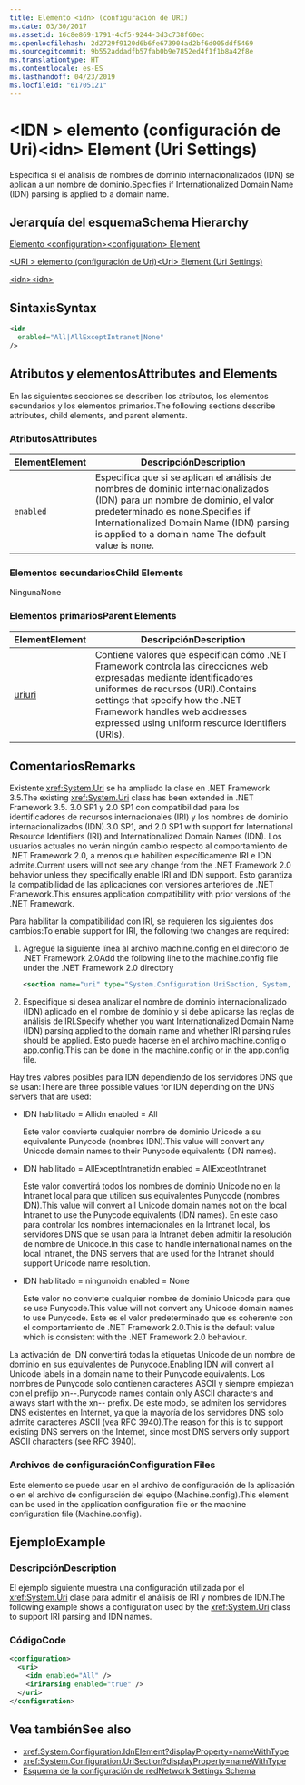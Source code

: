 ```yaml
---
title: Elemento <idn> (configuración de URI)
ms.date: 03/30/2017
ms.assetid: 16c8e869-1791-4cf5-9244-3d3c738f60ec
ms.openlocfilehash: 2d2729f9120d6b6fe673904ad2bf6d005ddf5469
ms.sourcegitcommit: 9b552addadfb57fab0b9e7852ed4f1f1b8a42f8e
ms.translationtype: HT
ms.contentlocale: es-ES
ms.lasthandoff: 04/23/2019
ms.locfileid: "61705121"
---
```

# <a name="idn-element-uri-settings"></a><span data-ttu-id="65deb-102">\<IDN > elemento (configuración de Uri)</span><span class="sxs-lookup"><span data-stu-id="65deb-102">\<idn> Element (Uri Settings)</span></span>
<span data-ttu-id="65deb-103">Especifica si el análisis de nombres de dominio internacionalizados (IDN) se aplican a un nombre de dominio.</span><span class="sxs-lookup"><span data-stu-id="65deb-103">Specifies if Internationalized Domain Name (IDN) parsing is applied to a domain name.</span></span>  
  
## <a name="schema-hierarchy"></a><span data-ttu-id="65deb-104">Jerarquía del esquema</span><span class="sxs-lookup"><span data-stu-id="65deb-104">Schema Hierarchy</span></span>  
 [<span data-ttu-id="65deb-105">Elemento \<configuration></span><span class="sxs-lookup"><span data-stu-id="65deb-105">\<configuration> Element</span></span>](../../../../../docs/framework/configure-apps/file-schema/configuration-element.md)  
  
 [<span data-ttu-id="65deb-106">\<URI > elemento (configuración de Uri)</span><span class="sxs-lookup"><span data-stu-id="65deb-106">\<Uri> Element (Uri Settings)</span></span>](../../../../../docs/framework/configure-apps/file-schema/network/uri-element-uri-settings.md)  
  
 [<span data-ttu-id="65deb-107">\<idn></span><span class="sxs-lookup"><span data-stu-id="65deb-107">\<idn></span></span>](../../../../../docs/framework/configure-apps/file-schema/network/idn-element-uri-settings.md)  
  
## <a name="syntax"></a><span data-ttu-id="65deb-108">Sintaxis</span><span class="sxs-lookup"><span data-stu-id="65deb-108">Syntax</span></span>  
  
```xml  
<idn  
  enabled="All|AllExceptIntranet|None"  
/>  
```  
  
## <a name="attributes-and-elements"></a><span data-ttu-id="65deb-109">Atributos y elementos</span><span class="sxs-lookup"><span data-stu-id="65deb-109">Attributes and Elements</span></span>  
 <span data-ttu-id="65deb-110">En las siguientes secciones se describen los atributos, los elementos secundarios y los elementos primarios.</span><span class="sxs-lookup"><span data-stu-id="65deb-110">The following sections describe attributes, child elements, and parent elements.</span></span>  
  
### <a name="attributes"></a><span data-ttu-id="65deb-111">Atributos</span><span class="sxs-lookup"><span data-stu-id="65deb-111">Attributes</span></span>  
  
|<span data-ttu-id="65deb-112">**Element**</span><span class="sxs-lookup"><span data-stu-id="65deb-112">**Element**</span></span>|<span data-ttu-id="65deb-113">**Descripción**</span><span class="sxs-lookup"><span data-stu-id="65deb-113">**Description**</span></span>|  
|-----------------|---------------------|  
|`enabled`|<span data-ttu-id="65deb-114">Especifica que si se aplican el análisis de nombres de dominio internacionalizados (IDN) para un nombre de dominio, el valor predeterminado es none.</span><span class="sxs-lookup"><span data-stu-id="65deb-114">Specifies if Internationalized Domain Name (IDN) parsing is applied to a domain name The default value is none.</span></span>|  
  
### <a name="child-elements"></a><span data-ttu-id="65deb-115">Elementos secundarios</span><span class="sxs-lookup"><span data-stu-id="65deb-115">Child Elements</span></span>  
 <span data-ttu-id="65deb-116">Ninguna</span><span class="sxs-lookup"><span data-stu-id="65deb-116">None</span></span>  
  
### <a name="parent-elements"></a><span data-ttu-id="65deb-117">Elementos primarios</span><span class="sxs-lookup"><span data-stu-id="65deb-117">Parent Elements</span></span>  
  
|<span data-ttu-id="65deb-118">**Element**</span><span class="sxs-lookup"><span data-stu-id="65deb-118">**Element**</span></span>|<span data-ttu-id="65deb-119">**Descripción**</span><span class="sxs-lookup"><span data-stu-id="65deb-119">**Description**</span></span>|  
|-----------------|---------------------|  
|[<span data-ttu-id="65deb-120">uri</span><span class="sxs-lookup"><span data-stu-id="65deb-120">uri</span></span>](../../../../../docs/framework/configure-apps/file-schema/network/uri-element-uri-settings.md)|<span data-ttu-id="65deb-121">Contiene valores que especifican cómo .NET Framework controla las direcciones web expresadas mediante identificadores uniformes de recursos (URI).</span><span class="sxs-lookup"><span data-stu-id="65deb-121">Contains settings that specify how the .NET Framework handles web addresses expressed using uniform resource identifiers (URIs).</span></span>|  
  
## <a name="remarks"></a><span data-ttu-id="65deb-122">Comentarios</span><span class="sxs-lookup"><span data-stu-id="65deb-122">Remarks</span></span>  
 <span data-ttu-id="65deb-123">Existente <xref:System.Uri> se ha ampliado la clase en .NET Framework 3.5.</span><span class="sxs-lookup"><span data-stu-id="65deb-123">The existing <xref:System.Uri> class has been extended in .NET Framework 3.5.</span></span> <span data-ttu-id="65deb-124">3.0 SP1 y 2.0 SP1 con compatibilidad para los identificadores de recursos internacionales (IRI) y los nombres de dominio internacionalizados (IDN).</span><span class="sxs-lookup"><span data-stu-id="65deb-124">3.0 SP1, and 2.0 SP1 with support for International Resource Identifiers (IRI) and Internationalized Domain Names (IDN).</span></span> <span data-ttu-id="65deb-125">Los usuarios actuales no verán ningún cambio respecto al comportamiento de .NET Framework 2.0, a menos que habiliten específicamente IRI e IDN admite.</span><span class="sxs-lookup"><span data-stu-id="65deb-125">Current users will not see any change from the .NET Framework 2.0 behavior unless they specifically enable IRI and IDN support.</span></span> <span data-ttu-id="65deb-126">Esto garantiza la compatibilidad de las aplicaciones con versiones anteriores de .NET Framework.</span><span class="sxs-lookup"><span data-stu-id="65deb-126">This ensures application compatibility with prior versions of the .NET Framework.</span></span>  
  
 <span data-ttu-id="65deb-127">Para habilitar la compatibilidad con IRI, se requieren los siguientes dos cambios:</span><span class="sxs-lookup"><span data-stu-id="65deb-127">To enable support for IRI, the following two changes are required:</span></span>  
  
1. <span data-ttu-id="65deb-128">Agregue la siguiente línea al archivo machine.config en el directorio de .NET Framework 2.0</span><span class="sxs-lookup"><span data-stu-id="65deb-128">Add the following line to the machine.config file under the .NET Framework 2.0 directory</span></span>  
  
    ```xml  
    <section name="uri" type="System.Configuration.UriSection, System, Version=2.0.0.0, Culture=neutral, PublicKeyToken=b77a5c561934e089" />  
    ```  
  
2. <span data-ttu-id="65deb-129">Especifique si desea analizar el nombre de dominio internacionalizado (IDN) aplicado en el nombre de dominio y si debe aplicarse las reglas de análisis de IRI.</span><span class="sxs-lookup"><span data-stu-id="65deb-129">Specify whether you want Internationalized Domain Name (IDN) parsing applied to the domain name and whether IRI parsing rules should be applied.</span></span> <span data-ttu-id="65deb-130">Esto puede hacerse en el archivo machine.config o app.config.</span><span class="sxs-lookup"><span data-stu-id="65deb-130">This can be done in the machine.config or in the app.config file.</span></span>  
  
 <span data-ttu-id="65deb-131">Hay tres valores posibles para IDN dependiendo de los servidores DNS que se usan:</span><span class="sxs-lookup"><span data-stu-id="65deb-131">There are three possible values for IDN depending on the DNS servers that are used:</span></span>  
  
- <span data-ttu-id="65deb-132">IDN habilitado = All</span><span class="sxs-lookup"><span data-stu-id="65deb-132">idn enabled = All</span></span>  
  
     <span data-ttu-id="65deb-133">Este valor convierte cualquier nombre de dominio Unicode a su equivalente Punycode (nombres IDN).</span><span class="sxs-lookup"><span data-stu-id="65deb-133">This value will convert any Unicode domain names to their Punycode equivalents (IDN names).</span></span>  
  
- <span data-ttu-id="65deb-134">IDN habilitado = AllExceptIntranet</span><span class="sxs-lookup"><span data-stu-id="65deb-134">idn enabled = AllExceptIntranet</span></span>  
  
     <span data-ttu-id="65deb-135">Este valor convertirá todos los nombres de dominio Unicode no en la Intranet local para que utilicen sus equivalentes Punycode (nombres IDN).</span><span class="sxs-lookup"><span data-stu-id="65deb-135">This value will convert all Unicode domain names not on the local Intranet to use the Punycode equivalents (IDN names).</span></span> <span data-ttu-id="65deb-136">En este caso para controlar los nombres internacionales en la Intranet local, los servidores DNS que se usan para la Intranet deben admitir la resolución de nombre de Unicode.</span><span class="sxs-lookup"><span data-stu-id="65deb-136">In this case to handle international names on the local Intranet, the DNS servers that are used for the Intranet should support Unicode name resolution.</span></span>  
  
- <span data-ttu-id="65deb-137">IDN habilitado = ninguno</span><span class="sxs-lookup"><span data-stu-id="65deb-137">idn enabled = None</span></span>  
  
     <span data-ttu-id="65deb-138">Este valor no convierte cualquier nombre de dominio Unicode para que se use Punycode.</span><span class="sxs-lookup"><span data-stu-id="65deb-138">This value will not convert any Unicode domain names to use Punycode.</span></span> <span data-ttu-id="65deb-139">Este es el valor predeterminado que es coherente con el comportamiento de .NET Framework 2.0.</span><span class="sxs-lookup"><span data-stu-id="65deb-139">This is the default value which is consistent with the .NET Framework 2.0 behaviour.</span></span>  
  
 <span data-ttu-id="65deb-140">La activación de IDN convertirá todas la etiquetas Unicode de un nombre de dominio en sus equivalentes de Punycode.</span><span class="sxs-lookup"><span data-stu-id="65deb-140">Enabling IDN will convert all Unicode labels in a domain name to their Punycode equivalents.</span></span> <span data-ttu-id="65deb-141">Los nombres de Punycode solo contienen caracteres ASCII y siempre empiezan con el prefijo xn--.</span><span class="sxs-lookup"><span data-stu-id="65deb-141">Punycode names contain only ASCII characters and always start with the xn-- prefix.</span></span> <span data-ttu-id="65deb-142">De este modo, se admiten los servidores DNS existentes en Internet, ya que la mayoría de los servidores DNS solo admite caracteres ASCII (vea RFC 3940).</span><span class="sxs-lookup"><span data-stu-id="65deb-142">The reason for this is to support existing DNS servers on the Internet, since most DNS servers only support ASCII characters (see RFC 3940).</span></span>  
  
### <a name="configuration-files"></a><span data-ttu-id="65deb-143">Archivos de configuración</span><span class="sxs-lookup"><span data-stu-id="65deb-143">Configuration Files</span></span>  
 <span data-ttu-id="65deb-144">Este elemento se puede usar en el archivo de configuración de la aplicación o en el archivo de configuración del equipo (Machine.config).</span><span class="sxs-lookup"><span data-stu-id="65deb-144">This element can be used in the application configuration file or the machine configuration file (Machine.config).</span></span>  
  
## <a name="example"></a><span data-ttu-id="65deb-145">Ejemplo</span><span class="sxs-lookup"><span data-stu-id="65deb-145">Example</span></span>  
  
### <a name="description"></a><span data-ttu-id="65deb-146">Descripción</span><span class="sxs-lookup"><span data-stu-id="65deb-146">Description</span></span>  
 <span data-ttu-id="65deb-147">El ejemplo siguiente muestra una configuración utilizada por el <xref:System.Uri> clase para admitir el análisis de IRI y nombres de IDN.</span><span class="sxs-lookup"><span data-stu-id="65deb-147">The following example shows a configuration used by the <xref:System.Uri> class to support IRI parsing and IDN names.</span></span>  
  
### <a name="code"></a><span data-ttu-id="65deb-148">Código</span><span class="sxs-lookup"><span data-stu-id="65deb-148">Code</span></span>  
  
```xml  
<configuration>  
  <uri>  
    <idn enabled="All" />  
    <iriParsing enabled="true" />  
  </uri>  
</configuration>  
```  
  
## <a name="see-also"></a><span data-ttu-id="65deb-149">Vea también</span><span class="sxs-lookup"><span data-stu-id="65deb-149">See also</span></span>

- <xref:System.Configuration.IdnElement?displayProperty=nameWithType>
- <xref:System.Configuration.UriSection?displayProperty=nameWithType>
- [<span data-ttu-id="65deb-150">Esquema de la configuración de red</span><span class="sxs-lookup"><span data-stu-id="65deb-150">Network Settings Schema</span></span>](../../../../../docs/framework/configure-apps/file-schema/network/index.md)
